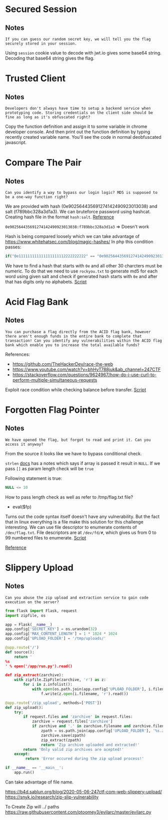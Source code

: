 # Secured Session

## Notes
```
If you can guess our random secret key, we will tell you the flag securely stored in your session.
```

Using `session` cookie value to decode with jwt.io gives some base64 string. Decoding that base64 string gives the flag.


# Trusted Client

## Notes
```
Developers don't always have time to setup a backend service when prototyping code. Storing credentials on the client side should be fine as long as it's obfuscated right?
```

Copy the function definition and assign it to some variable in chrome developer console. And then print out the function definition by typing recently created variable name. You'll see the code in normal deobfuscated javascript.


# Compare The Pair

## Notes
```
Can you identify a way to bypass our login logic? MD5 is supposed to be a one-way function right?
```

We are provided with hash (0e902564435691274142490923013038) and salt (f789bbc328a3d1a3). We can bruteforce password using hashcat.
Creating hash file in the format `hash:salt`. [Reference](https://hashcat.net/wiki/doku.php?id=example_hashes)

`0e902564435691274142490923013038:f789bbc328a3d1a3` => Doesn't work

Hash is being compared loosely which we can take advantage of https://www.whitehatsec.com/blog/magic-hashes/
In php this condition passes:
```php
if("0e111111111111111111112222222222" == "0e902564435691274142490923013038")
```

We have to find a hash that starts with `0e` and all other 30 charcters must be numeric. To do that we need to use `rockyou.txt` to generate md5 for each word using given salt and check if generated hash starts with `0e` and after that has digits only no alphabets. [Script](magic-hash-generator.py)


# Acid Flag Bank

## Notes
```
You can purchase a flag directly from the ACID flag bank, however there aren't enough funds in the entire bank to complete that transaction! Can you identify any vulnerabilities within the ACID flag bank which enable you to increase the total available funds?
```

References:

* https://github.com/TheHackerDev/race-the-web
* https://www.youtube.com/watch?v=bhHvT788juk&ab_channel=247CTF
* https://stackoverflow.com/questions/9624967/how-do-i-use-curl-to-perform-multiple-simultaneous-requests

Exploit race condition while checking balance before transfer. [Script](acid-bank-race-condition.py)


# Forgotten Flag Pointer

## Notes
```
We have opened the flag, but forgot to read and print it. Can you access it anyway?
```

From the source it looks like we have to bypass conditional check.

`strlen` [docs](https://www.php.net/manual/en/function.strlen.php) has a notes which says if array is passed it result in `NULL`. If we pass `[]` as param length check will be `true`

Following statement is true:
```php
NULL <= 10
```

How to pass length check as well as refer to /tmp/flag.txt file?
* eval(\$fp)

Turns out the code syntax itself doesn't have any vulnerability. But the fact that in linux everything is a file make this solution for this challenge interesting. We can use file descriptor to enumerate contents of `/dev/flag.txt`. File descriptors are at `/dev/fd/#`, which gives us from 0 to 99 numbered files to enumerate. [Script](file-descriptor-reader.py)

[Reference](https://hackmd.io/@Chivato/rkj-Y1GVI)


# Slippery Upload

## Notes
```
Can you abuse the zip upload and extraction service to gain code execution on the server?
```

```python
from flask import Flask, request
import zipfile, os

app = Flask(__name__)
app.config['SECRET_KEY'] = os.urandom(32)
app.config['MAX_CONTENT_LENGTH'] = 1 * 1024 * 1024
app.config['UPLOAD_FOLDER'] = '/tmp/uploads/'

@app.route('/')
def source():
    return '
%s
' % open('/app/run.py').read()

def zip_extract(zarchive):
    with zipfile.ZipFile(zarchive, 'r') as z:
        for i in z.infolist():
            with open(os.path.join(app.config['UPLOAD_FOLDER'], i.filename), 'wb') as f:
                f.write(z.open(i.filename, 'r').read())

@app.route('/zip_upload', methods=['POST'])
def zip_upload():
    try:
        if request.files and 'zarchive' in request.files:
            zarchive = request.files['zarchive']
            if zarchive and '.' in zarchive.filename and zarchive.filename.rsplit('.', 1)[1].lower() == 'zip' and zarchive.content_type == 'application/octet-stream':
                zpath = os.path.join(app.config['UPLOAD_FOLDER'], '%s.zip' % os.urandom(8).hex())
                zarchive.save(zpath)
                zip_extract(zpath)
                return 'Zip archive uploaded and extracted!'
        return 'Only valid zip archives are acepted!'
    except:
         return 'Error occured during the zip upload process!'

if __name__ == '__main__':
    app.run()
```

Can take advantage of file name.

https://b4d.sablun.org/blog/2020-05-06-247ctf-com-web-slippery-upload/
https://snyk.io/research/zip-slip-vulnerability

To Create Zip will ../ paths
https://raw.githubusercontent.com/ptoomey3/evilarc/master/evilarc.py